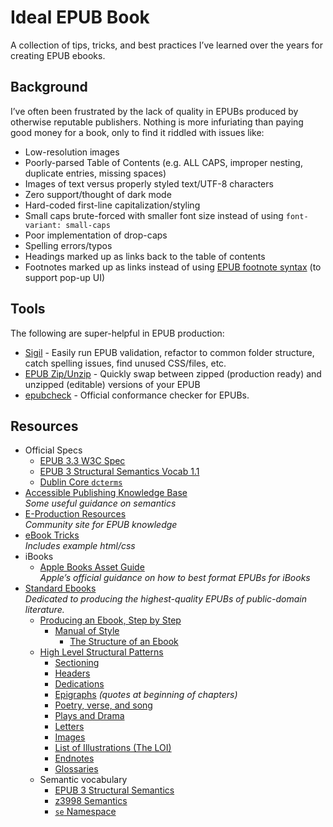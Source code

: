 # Ideal EPUB Book

A collection of tips, tricks, and best practices I’ve learned over the years for creating EPUB ebooks.

## Background

I’ve often been frustrated by the lack of quality in EPUBs produced by otherwise reputable publishers. Nothing is more infuriating than paying good money for a book, only to find it riddled with issues like:

- Low-resolution images
- Poorly-parsed Table of Contents (e.g. ALL CAPS, improper nesting, duplicate entries, missing spaces)
- Images of text versus properly styled text/UTF-8 characters
- Zero support/thought of dark mode
- Hard-coded first-line capitalization/styling
- Small caps brute-forced with smaller font size instead of using `font-variant: small-caps`
- Poor implementation of drop-caps
- Spelling errors/typos
- Headings marked up as links back to the table of contents
- Footnotes marked up as links instead of using [EPUB footnote syntax](https://www.w3.org/TR/epub-ssv-11/#endnote) (to support pop-up UI)

## Tools

The following are super-helpful in EPUB production:

- [Sigil](https://sigil-ebook.com/sigil/) - Easily run EPUB validation, refactor to common folder structure, catch spelling issues, find unused CSS/files, etc.
- [EPUB Zip/Unzip](https://www.mobileread.com/forums/showthread.php?t=55681) - Quickly swap between zipped (production ready) and unzipped (editable) versions of your EPUB
- [epubcheck](https://github.com/w3c/epubcheck) - Official conformance checker for EPUBs.

## Resources

- Official Specs
  - [EPUB 3.3 W3C Spec](https://www.w3.org/TR/epub-33)
  - [EPUB 3 Structural Semantics Vocab 1.1](https://www.w3.org/TR/epub-ssv-11/)
  - [Dublin Core `dcterms`](https://www.dublincore.org/specifications/dublin-core/dcmi-terms/)
- [Accessible Publishing Knowledge Base](https://kb.daisy.org/publishing/docs/)  
  _Some useful guidance on semantics_
- [E-Production Resources](https://wiki.mobileread.com/wiki/E-Production)  
  _Community site for EPUB knowledge_
- [eBook Tricks](https://friendsofepub.github.io/eBookTricks/)  
  _Includes example html/css_
- iBooks
  - [Apple Books Asset Guide](https://help.apple.com/itc/booksassetguide/)  
    _Apple’s official guidance on how to best format EPUBs for iBooks_
- [Standard Ebooks](https://standardebooks.org/)  
  _Dedicated to producing the highest-quality EPUBs of public-domain literature._
  - [Producing an Ebook, Step by Step](https://standardebooks.org/contribute/producing-an-ebook-step-by-step)
    - [Manual of Style](https://standardebooks.org/manual/latest)
      - [The Structure of an Ebook](https://standardebooks.org/manual/latest/3-the-structure-of-an-ebook)
  - [High Level Structural Patterns](https://standardebooks.org/manual/latest/7-high-level-structural-patterns)
    - [Sectioning](https://standardebooks.org/manual/latest/7-high-level-structural-patterns#7.1)
    - [Headers](https://standardebooks.org/manual/latest/7-high-level-structural-patterns#7.2)
    - [Dedications](https://standardebooks.org/manual/latest/7-high-level-structural-patterns#7.3)
    - [Epigraphs](https://standardebooks.org/manual/latest/7-high-level-structural-patterns#7.4) _(quotes at beginning of chapters)_
    - [Poetry, verse, and song](https://standardebooks.org/manual/latest/7-high-level-structural-patterns#7.5)
    - [Plays and Drama](https://standardebooks.org/manual/latest/7-high-level-structural-patterns#7.6)
    - [Letters](https://standardebooks.org/manual/latest/7-high-level-structural-patterns#7.7)
    - [Images](https://standardebooks.org/manual/latest/7-high-level-structural-patterns#7.8)
    - [List of Illustrations (The LOI)](https://standardebooks.org/manual/latest/7-high-level-structural-patterns#7.9)
    - [Endnotes](https://standardebooks.org/manual/latest/7-high-level-structural-patterns#7.10)
    - [Glossaries](https://standardebooks.org/manual/latest/7-high-level-structural-patterns#7.11)
  - Semantic vocabulary
    - [EPUB 3 Structural Semantics](https://www.w3.org/TR/epub-ssv-11/)
    - [z3998 Semantics](https://www.daisy.org/z3998/2012/vocab/structure/)
    - [`se` Namespace](https://www.daisy.org/z3998/2012/vocab/structure/)
